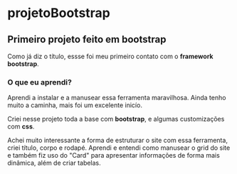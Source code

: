 # projetoBootstrap

## Primeiro projeto feito em bootstrap

Como já diz o título, essse foi meu primeiro contato com o **framework bootstrap**. 

### O que eu aprendi?

Aprendi a instalar e a manusear essa ferramenta maravilhosa. Ainda tenho muito a caminha, mais foi um excelente inicío.

Criei nesse projeto toda a base com **bootstrap**, e algumas customizações com **css**. 

Achei muito interessante a forma de estruturar o site com essa ferramenta, criei título, corpo e rodapé. Aprendi e entendi como manusear o grid do site e também fiz uso do "Card" para apresentar informações de forma mais dinâmica, além de criar tabelas.




